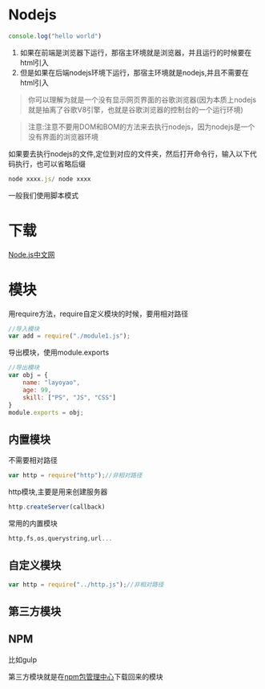 # Nodejs

```js
console.log("hello world")
```
1. 如果在前端是浏览器下运行，那宿主环境就是浏览器，并且运行的时候要在html引入
2. 但是如果在后端nodejs环境下运行，那宿主环境就是nodejs,并且不需要在html引入

> 你可以理解为就是一个没有显示网页界面的谷歌浏览器(因为本质上nodejs就是抽离了谷歌V8引擎，也就是谷歌浏览器的控制台的一个运行环境)


> 注意:注意不要用DOM和BOM的方法来去执行nodejs，因为nodejs是一个没有界面的浏览器环境

如果要去执行nodejs的文件,定位到对应的文件夹，然后打开命令行，输入以下代码执行，也可以省略后缀
```js
node xxxx.js/ node xxxx
```
一般我们使用脚本模式

# 下载
[Node.js中文网](http://nodejs.cn/)

# 模块

用require方法，require自定义模块的时候，要用相对路径
```js
//导入模块
var add = require("./module1.js");
```

导出模块，使用module.exports
```js
//导出模块
var obj = {
	name: "layoyao",
	age: 99,
	skill: ["PS", "JS", "CSS"]
}
module.exports = obj;
```

## 内置模块

不需要相对路径
```js
var http = require("http");//非相对路径
```

http模块,主要是用来创建服务器
```js
http.createServer(callback)
```

常用的内置模块
```js
http,fs,os,querystring,url...
```

## 自定义模块

```js
var http = require("../http.js");//非相对路径
```

## 第三方模块

## NPM
比如gulp

第三方模块就是在[npm包管理中心](https://www.npmjs.com)下载回来的模块